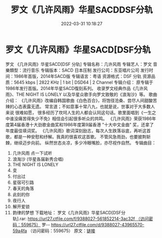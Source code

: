 ﻿---
title: 罗文《几许风雨》华星SACDDSF分轨
date: 2022-03-31 10:18:27
categories: WAV车载音乐、镜像
tags: 国语流行
---
# 罗文《几许风雨》华星SACD[DSF分轨

罗文 《几许风雨》华星SACD[DSF
分轨]
专辑名称：几许风雨
专辑艺人：罗文
音樂類型：流行音乐
专辑版本：SACD 日本压制
发行公司：东亚唱片公司
发行时间：1986年首版，2014年SACD版
专辑语言：粤语
资源格式：DSF 分轨
资源品质：5645 kbps | 2822 KHz |
1 bit | DSD64 | 2 Channel
专辑介绍：
原专辑于1986年发行首版。2014年华星SACD復刻系列。
收录罗文经典作品《几许风雨》、THE NIGHT IS
LONELY 以及华星众歌手向罗文致敬的《浪淘沙》等。
歌曲介绍：
《几许风雨》改编自韩国歌曲《白色百合》，将饱径沧桑、尝尽人间甜酸苦辣的心态表露无遗。
常言道；不如意事十常八九，也就是说，世事对于大多数人来说 很难如愿，
很多经历了坎坷人生的人都会认同这句话。歌里面唱到《一生之中谁没痛苦得失少不免》相信会引起很多听众的共鸣。
《几许风雨》荣获1986年度第4届香港十大劲歌金曲奖和1986年度第9届香港 "十大中文金曲" 奖，还拿了年度最佳填词奖。
《几许风雨》歌词深刻励志，每次人生跌落谷底，再听这首歌，都是一种安慰和纾解。我真的很喜欢这首歌。
不管风急雨劲，也要披荆斩棘，继续迈步向前。
纵然世态炎凉，多少冷眼嘴脸，亦尽视作自然。
专辑曲目：
01. 几许风雨
点一下试听
02. 浪淘沙 (华星各届新秀合唱)
03. THE NIGHT IS
LONELY
04. 变
05. 付出过
06. 星宿可引路
07. 春天的角落
08. 此刻的你
09. 夜行人
10. 解开爱锁
11. 韵律的梦想
下载地址：
罗文《几许风雨》华星SACD[DSF分轨].rar: https://url27.ctfile.com/f/9388027-561852214-3ac32f （访问密码：559675）
罗--
https://url27.ctfile.com/d/9388027-43965570-59a4fa
（访问密码：559675）
原文：[链接](https://blog.sina.com.cn/s/blog_1647c7e7601030wg4.html)